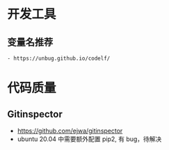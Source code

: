 # 开发工具
## 变量名推荐
	- https://unbug.github.io/codelf/

# 代码质量
## Gitinspector
- https://github.com/ejwa/gitinspector
- ubuntu 20.04 中需要额外配置 pip2, 有 bug，待解决